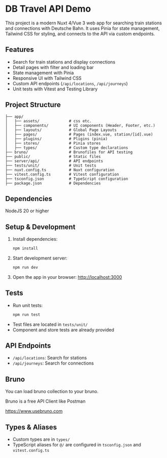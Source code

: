 # DB Travel API Demo

This project is a modern Nuxt 4/Vue 3 web app for searching train stations and connections with Deutsche Bahn. 
It uses Pinia for state management, Tailwind CSS for styling, and connects to the API via custom endpoints.

## Features
- Search for train stations and display connections
- Detail pages with filter and loading bar
- State management with Pinia
- Responsive UI with Tailwind CSS
- Custom API endpoints (`/api/locations`, `/api/journeys`)
- Unit tests with Vitest and Testing Library

## Project Structure
```
├── app/
│   ├── assets/             # css etc.
│   ├── components/         # UI components (Header, Footer, etc.)
│   ├── layouts/            # Global Page Layouts 
│   ├── pages/              # Pages (index.vue, station/[id].vue)
│   ├── plugins/            # Pligins (pinia)
│   ├── stores/             # Pinia stores
│   ├── types/              # Custom type declarations
├── bruno/                  # Brunofiles for API testing
├── public/                 # Static files
├── server/api/             # API endpoints
├── tests/unit/             # Unit tests
├── nuxt.config.ts          # Nuxt configuration
├── vitest.config.ts        # Vitest configuration
├── tsconfig.json           # TypeScript configuration
├── package.json            # Dependencies
```

## Dependencies
NodeJS 20 or higher

## Setup & Development
1. Install dependencies:
   ```sh
   npm install
   ```
2. Start development server:
   ```sh
   npm run dev
   ```
3. Open the app in your browser: [http://localhost:3000](http://localhost:3000)

## Tests
- Run unit tests:
  ```sh
  npm run test
  ```
- Test files are located in `tests/unit/`
- Component and store tests are already provided

## API Endpoints
- `/api/locations`: Search for stations
- `/api/journeys`: Search for connections

## Bruno
You can load bruno collection to your bruno.

Bruno is a free API Client like Postman

https://www.usebruno.com


## Types & Aliases
- Custom types are in `types/`
- TypeScript aliases for `@/` are configured in `tsconfig.json` and `vitest.config.ts`

